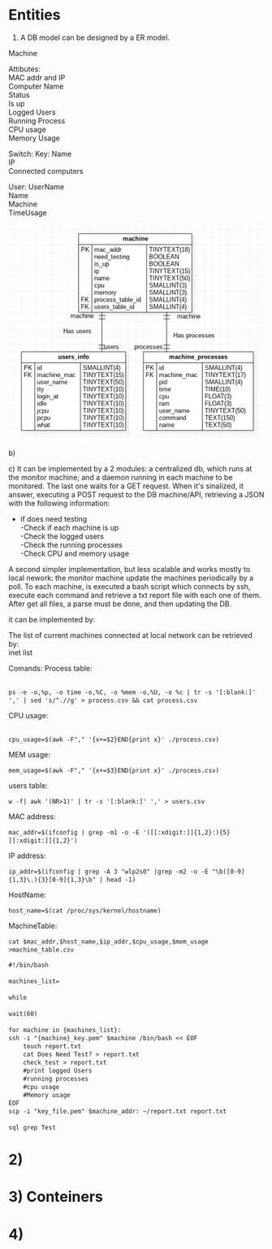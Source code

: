  
Entities
=====================================


1) A DB model can be designed by a ER model.


Machine

Attibutes:  
MAC addr  and
IP    
Computer Name  
Status  
Is up  
Logged Users  
Running Process  
CPU usage  
Memory Usage  


Switch:
Key: Name  
IP  
Connected computers  

User:
UserName  
Name  
Machine  
TimeUsage  

![ER](./db/ER_MODEL.png)


b)


c)
It can be implemented by a 2 modules: a centralized db, which runs at the monitor machine; and a daemon running in each machine to be monitored. The last one waits for a GET request. When it's sinalized, it answer, executing a POST request to the DB machine/API, retrieving a JSON with the following information:
- if does need testing  
-Check if each machine is up  
-Check the logged users  
-Check the running processes  
-Check CPU and memory usage  

A second simpler implementation, but less scalable and works mostly to local nework: the monitor machine update the machines periodically by a poll. To each machine, is executed a bash script which connects by ssh, execute each command and retrieve a txt report file with each one of them. After get all files, a parse must be done, and then updating the DB.  

it can be implemented by:  

The list of current machines connected at local network can be retrieved by:  
inet list






Comands:
Process table:

```

ps -e -o,%p, -o time -o,%C, -o %mem -o,%U, -o %c | tr -s '[:blank:]' ',' | sed 's/^.//g' > process.csv && cat process.csv

```

CPU usage:

```

cpu_usage=$(awk -F"," '{x+=$2}END{print x}' ./process.csv)

```

MEM usage:

```
mem_usage=$(awk -F"," '{x+=$3}END{print x}' ./process.csv)
```
 
users table:
```
w -f| awk '(NR>1)' | tr -s '[:blank:]' ',' > users.csv
```

MAC address:
```
mac_addr=$(ifconfig | grep -m1 -o -E '([[:xdigit:]]{1,2}:){5}[[:xdigit:]]{1,2}')
```

IP address:
```
ip_addr=$(ifconfig | grep -A 3 "wlp2s0" |grep -m2 -o -E "\b([0-9]{1,3}\.){3}[0-9]{1,3}\b" | head -1)
```

HostName:
```
host_name=$(cat /proc/sys/kernel/hostname)
```

MachineTable:
```
cat $mac_addr,$host_name,$ip_addr,$cpu_usage,$mem_usage >machine_table.csv
```
```
#!/bin/bash

machines_list=

while

wait(60)

for machine in {machines_list}:
ssh -i "{machine}_key.pem" $machine /bin/bash << EOF
    touch report.txt
    cat Does Need Test? > report.txt
    check_test > report.txt
    #print logged Users
    #running processes
    #cpu usage
    #Memory usage
EOF
scp -i "key_file.pem" $machine_addr: ~/report.txt report.txt

sql grep Test

```

# 2)


# 3) Conteiners

# 4)